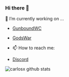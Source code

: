 ### Hi there 👋
🔭 I’m currently working on ...
- [GunboundWC](https://github.com/CarlosX/GunBoundWC)
- [GodsWar](https://github.com/CarlosX/GodsWar)

- 📫 How to reach me:
- [Discord](http://discord.gg/srawAN3)

![carlosx github stats](https://github-readme-stats.vercel.app/api?username=CarlosX&show_icons=true&theme=dark&count_private=true&include_all_commits=true&title_color=45cc06&icon_color=45cc06&hide=stars,contribs)

<!--
Here are some ideas to get you started:

- 🔭 I’m currently working on ...
- 🌱 I’m currently learning ...
- 👯 I’m looking to collaborate on ...
- 🤔 I’m looking for help with ...
- 💬 Ask me about ...
- 📫 How to reach me: ...
- 😄 Pronouns: ...
- ⚡ Fun fact: ...
-->
